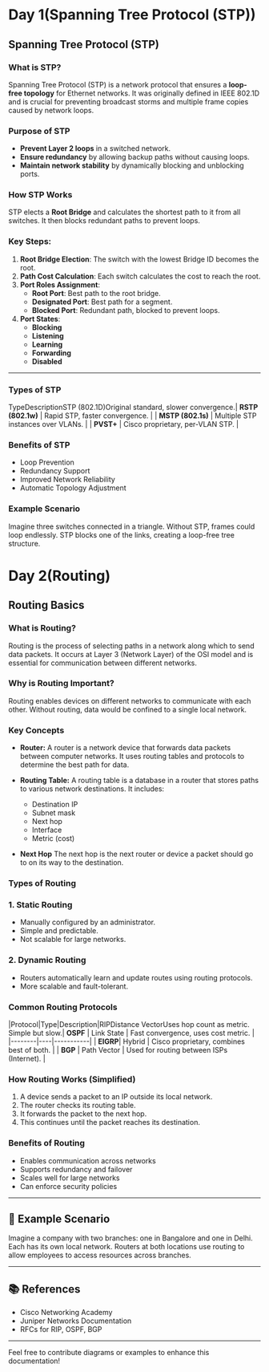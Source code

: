 # Day 1(Spanning Tree Protocol (STP))
## Spanning Tree Protocol (STP)

### What is STP?

Spanning Tree Protocol (STP) is a network protocol that ensures a **loop-free topology** for Ethernet networks. It was originally defined in IEEE 802.1D and is crucial for preventing broadcast storms and multiple frame copies caused by network loops.

### Purpose of STP

- **Prevent Layer 2 loops** in a switched network.
- **Ensure redundancy** by allowing backup paths without causing loops.
- **Maintain network stability** by dynamically blocking and unblocking ports.


### How STP Works

STP elects a **Root Bridge** and calculates the shortest path to it from all switches. It then blocks redundant paths to prevent loops.

### Key Steps:

1. **Root Bridge Election**: The switch with the lowest Bridge ID becomes the root.
2. **Path Cost Calculation**: Each switch calculates the cost to reach the root.
3. **Port Roles Assignment**:
   - **Root Port**: Best path to the root bridge.
   - **Designated Port**: Best path for a segment.
   - **Blocked Port**: Redundant path, blocked to prevent loops.
4. **Port States**:
   - **Blocking**
   - **Listening**
   - **Learning**
   - **Forwarding**
   - **Disabled**

---

### Types of STP

TypeDescriptionSTP (802.1D)Original standard, slower convergence.| **RSTP (802.1w)** | Rapid STP, faster convergence.         |
| **MSTP (802.1s)** | Multiple STP instances over VLANs.     |
| **PVST+**        | Cisco proprietary, per-VLAN STP.       |


### Benefits of STP

- Loop Prevention
- Redundancy Support
- Improved Network Reliability
- Automatic Topology Adjustment


### Example Scenario

Imagine three switches connected in a triangle. Without STP, frames could loop endlessly. STP blocks one of the links, creating a loop-free tree structure.


# Day 2(Routing)

## Routing Basics

### What is Routing?

Routing is the process of selecting paths in a network along which to send data packets. It occurs at Layer 3 (Network Layer) of the OSI model and is essential for communication between different networks.


### Why is Routing Important?

Routing enables devices on different networks to communicate with each other. Without routing, data would be confined to a single local network.

### Key Concepts

* **Router:**
 A router is a network device that forwards data packets between computer networks. It uses routing tables and protocols to determine the best path for data.

*  **Routing Table:**
  A  routing table is a database in a router that stores paths to various network destinations. It includes:
    - Destination IP
    - Subnet mask
    - Next hop
    - Interface
    - Metric (cost)

*  **Next Hop**
  The next hop is the next router or device a packet should go to on its way to the destination.



### Types of Routing

### 1. Static Routing
- Manually configured by an administrator.
- Simple and predictable.
- Not scalable for large networks.

### 2. Dynamic Routing
- Routers automatically learn and update routes using routing protocols.
- More scalable and fault-tolerant.



### Common Routing Protocols

|Protocol|Type|Description|RIPDistance VectorUses hop count as metric. Simple but slow.| **OSPF** | Link State     | Fast convergence, uses cost metric. |
|--------|----|-----------|
| **EIGRP**| Hybrid         | Cisco proprietary, combines best of both. |
| **BGP**  | Path Vector    | Used for routing between ISPs (Internet). |



### How Routing Works (Simplified)

1. A device sends a packet to an IP outside its local network.
2. The router checks its routing table.
3. It forwards the packet to the next hop.
4. This continues until the packet reaches its destination.



### Benefits of Routing

- Enables communication across networks
- Supports redundancy and failover
- Scales well for large networks
- Can enforce security policies

---

## 🧪 Example Scenario

Imagine a company with two branches: one in Bangalore and one in Delhi. Each has its own local network. Routers at both locations use routing to allow employees to access resources across branches.

---

## 📚 References

- Cisco Networking Academy
- Juniper Networks Documentation
- RFCs for RIP, OSPF, BGP

---

Feel free to contribute diagrams or examples to enhance this documentation!
